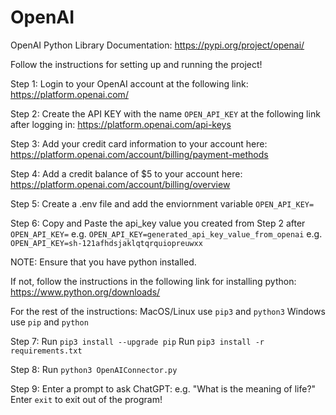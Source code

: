 # OpenAI

OpenAI Python Library Documentation:
https://pypi.org/project/openai/

Follow the instructions for setting up and running the project!

Step 1:
Login to your OpenAI account at the following link:
https://platform.openai.com/

Step 2:
Create the API KEY with the name `OPEN_API_KEY` at the following link after logging in:
https://platform.openai.com/api-keys

Step 3:
Add your credit card information to your account here:
https://platform.openai.com/account/billing/payment-methods

Step 4:
Add a credit balance of $5 to your account here:
https://platform.openai.com/account/billing/overview

Step 5:
Create a .env file and add the enviornment variable `OPEN_API_KEY=`

Step 6:
Copy and Paste the api_key value you created from Step 2 after `OPEN_API_KEY=`
e.g. `OPEN_API_KEY=generated_api_key_value_from_openai`
e.g. `OPEN_API_KEY=sh-121afhdsjaklqtqrquiopreuwxx`

NOTE:
Ensure that you have python installed.

If not, follow the instructions in the following link for installing python:
https://www.python.org/downloads/

For the rest of the instructions:
MacOS/Linux use `pip3` and `python3`
Windows use `pip` and `python`

Step 7:
Run `pip3 install --upgrade pip`
Run `pip3 install -r requirements.txt`

Step 8:
Run `python3 OpenAIConnector.py`

Step 9:
Enter a prompt to ask ChatGPT: e.g. "What is the meaning of life?"
Enter `exit` to exit out of the program!